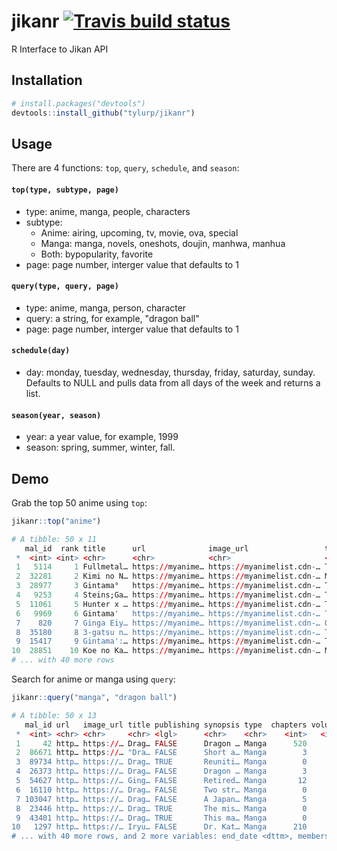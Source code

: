 # jikanr [![Travis build status](https://travis-ci.org/tyluRp/jikanr.svg?branch=master)](https://travis-ci.org/tyluRp/jikanr)
R Interface to Jikan API

## Installation

```r
# install.packages("devtools")
devtools::install_github("tylurp/jikanr")
```

## Usage

There are 4 functions: `top`, `query`, `schedule`, and `season`:

#### `top(type, subtype, page)`

* type: anime, manga, people, characters
* subtype: 
  * Anime: airing, upcoming, tv, movie, ova, special 
  * Manga: manga, novels, oneshots, doujin, manhwa, manhua 
  * Both: bypopularity, favorite
* page: page number, interger value that defaults to 1

#### `query(type, query, page)`

* type: anime, manga, person, character
* query: a string, for example, "dragon ball"
* page: page number, interger value that defaults to 1

#### `schedule(day)`

* day: monday, tuesday, wednesday, thursday, friday, saturday, sunday. Defaults to NULL and pulls data from all days of the week and returns a list.

#### `season(year, season)`

* year: a year value, for example, 1999
* season: spring, summer, winter, fall.

## Demo

Grab the top 50 anime using `top`:

```r
jikanr::top("anime")

# A tibble: 50 x 11
   mal_id  rank title      url              image_url                 type  episodes start_date end_date members score
 *  <int> <int> <chr>      <chr>            <chr>                     <chr>    <int> <chr>      <chr>      <int> <dbl>
 1   5114     1 Fullmetal… https://myanime… https://myanimelist.cdn-… TV          64 Apr 2009   Jul 2010 1254891  9.25
 2  32281     2 Kimi no N… https://myanime… https://myanimelist.cdn-… Movie        1 Aug 2016   Aug 2016  792763  9.17
 3  28977     3 Gintama°   https://myanime… https://myanimelist.cdn-… TV          51 Apr 2015   Mar 2016  211571  9.14
 4   9253     4 Steins;Ga… https://myanime… https://myanimelist.cdn-… TV          24 Apr 2011   Sep 2011 1059138  9.14
 5  11061     5 Hunter x … https://myanime… https://myanimelist.cdn-… TV         148 Oct 2011   Sep 2014  764086  9.11
 6   9969     6 Gintama'   https://myanime… https://myanimelist.cdn-… TV          51 Apr 2011   Mar 2012  225071  9.1 
 7    820     7 Ginga Eiy… https://myanime… https://myanimelist.cdn-… OVA        110 Jan 1988   Mar 1997  132863  9.08
 8  35180     8 3-gatsu n… https://myanime… https://myanimelist.cdn-… TV          22 Oct 2017   Mar 2018  100971  9.06
 9  15417     9 Gintama':… https://myanime… https://myanimelist.cdn-… TV          13 Oct 2012   Mar 2013  130359  9.06
10  28851    10 Koe no Ka… https://myanime… https://myanimelist.cdn-… Movie        1 Sep 2016   Sep 2016  564689  9.04
# ... with 40 more rows
```

Search for anime or manga using `query`:

```r
jikanr::query("manga", "dragon ball")

# A tibble: 50 x 13
   mal_id url   image_url title publishing synopsis type  chapters volumes score start_date         
 *  <int> <chr> <chr>     <chr> <lgl>      <chr>    <chr>    <int>   <int> <dbl> <dttm>             
 1     42 http… https://… Drag… FALSE      Dragon … Manga      520      42  8.52 1984-11-20 00:00:00
 2  86671 http… https://… "Dra… FALSE      Short a… Manga        3       0  6.98 2015-02-21 00:00:00
 3  89734 http… https://… Drag… TRUE       Reuniti… Manga        0       0  7.6  2015-06-20 00:00:00
 4  26373 http… https://… Drag… FALSE      Dragon … Manga        3       1  7.02 2011-06-21 00:00:00
 5  54627 http… https://… Ging… FALSE      Retired… Manga       12       1  7.26 2013-07-13 00:00:00
 6  16110 http… https://… Drag… FALSE      Two str… Manga        0       2  7.19 2009-03-21 00:00:00
 7 103047 http… https://… Drag… FALSE      A Japan… Manga        5       1  7.3  2016-12-12 00:00:00
 8  23446 http… https://… Drag… TRUE       The mis… Manga        0       0  6.89 2010-12-03 00:00:00
 9  43401 http… https://… Drag… TRUE       This ma… Manga        0       0  7.03 2012-09-21 00:00:00
10   1297 http… https://… Iryu… FALSE      Dr. Kat… Manga      210      25  8.19 2002-11-01 00:00:00
# ... with 40 more rows, and 2 more variables: end_date <dttm>, members <int>
```
